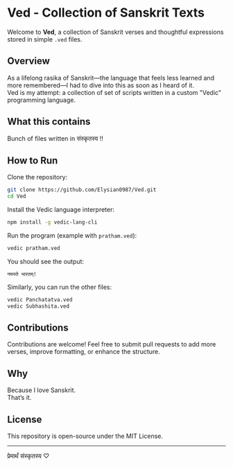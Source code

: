 # Ved - Collection of Sanskrit Texts

Welcome to **Ved**, a collection of Sanskrit verses and thoughtful expressions stored in simple `.ved` files.

##  Overview

As a lifelong rasika of Sanskrit—the language that feels less learned and more remembered—I had to dive into this as soon as I heard of it.  
Ved is my attempt: a collection of set of scripts written in a custom "Vedic" programming language.

##  What this contains

Bunch of files written in संस्कृतस्य !! 

##  How to Run

Clone the repository:

```bash
git clone https://github.com/Elysian0987/Ved.git
cd Ved
````

Install the Vedic language interpreter:

```bash
npm install -g vedic-lang-cli
```

Run the program (example with `pratham.ved`):

```bash
vedic pratham.ved
```

You should see the output:

```
नमस्ते भारतम्!
```

Similarly, you can run the other files:

```bash
vedic Panchatatva.ved
vedic Subhashita.ved
```

##  Contributions

Contributions are welcome!
Feel free to submit pull requests to add more verses, improve formatting, or enhance the structure.

##  Why

Because I love Sanskrit.  
That’s it.

##  License

This repository is open-source under the MIT License.

---
प्रेमार्थं संस्कृतस्य ♡ 
